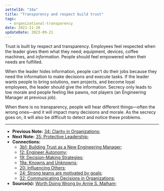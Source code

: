 ```yaml
---
zettelId: "34a"
title: "Transparency and respect build trust"
tags:
  - organizational-transparency
date: 2021-11-28
updateDate: 2023-09-21
---
```


Trust is built by respect and transparency. Employees feel respected when the leader gives them what they need; equipment, devices, coffee machines, and _information_. People should feel empowered when their needs are fulfilled.

When the leader hides information, people can't do their jobs because they need the information to make decisions and execute tasks. If the leader wants people to bring solutions, own projects, and become loyal employees, the leader should give the information. Secrecy only leads to low morale and people feeling like pawns, not players (an Engineering Manager at previous job).

When there is no transparency, people will hear different things—often the wrong ones—and it will impact many decisions and morale. As the secrecy goes on, it will also be difficult to detect and notice these problems.

---

- **Previous Note:** [34: Clarity in Organizations](/notes/34/);
- **Next Note:** [35: Protective Leadership](/notes/35/);
- **Connections:**
  - [3b1: Building Trust as a New Engineering Manager](/notes/3b1/);
  - [12: Engineer Autonomy](/notes/12/);
  - [19: Decision-Making Strategies](/notes/19/);
  - [19a: Knowns and Unknowns](/notes/19a/);
  - [20: Influencing Others](/notes/20/);
  - [24: Strong teams are motivated by goals](/notes/24/);
  - [32: Communicating Decisions in Organizations](/notes/32/);
- **Source(s):** [Worth Doing Wrong by Arnie S. Malham](/books/worth-doing-wrong-book-summary-review-and-notes/);

